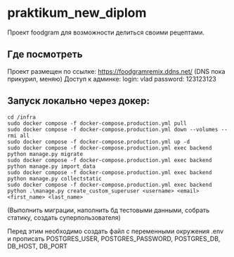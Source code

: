 # praktikum_new_diplom
Проект foodgram для возможности делиться своими рецептами.

## Где посмотреть
Проект размещен по ссылке: https://foodgramremix.ddns.net/
(DNS пока прикурил, меняю)
Доступ к админке:
login: vlad
password: 123123123


## Запуск локально через докер:

```
cd /infra
sudo docker compose -f docker-compose.production.yml pull
sudo docker compose -f docker-compose.production.yml down --volumes --rmi all
sudo docker compose -f docker-compose.production.yml up -d
sudo docker compose -f docker-compose.production.yml exec backend python manage.py migrate
sudo docker compose -f docker-compose.production.yml exec backend python manage.py import_data
sudo docker compose -f docker-compose.production.yml exec backend python manage.py collectstatic
sudo docker compose -f docker-compose.production.yml exec backend python .\manage.py create_custom_superuser <username> <email> <first_name> <last_name>
```
(Выполнить миграции, наполнить бд тестовыми данными, собрать статику, создать суперпользователя)

Перед этим необходимо создать файл с переменными окружения .env и прописать POSTGRES_USER, POSTGRES_PASSWORD, POSTGRES_DB, DB_HOST, DB_PORT

